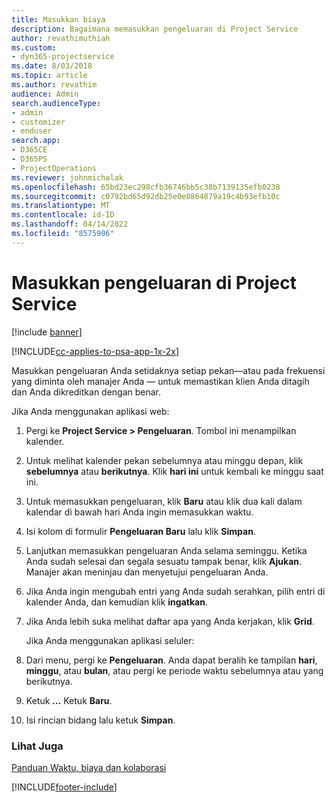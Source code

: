 ```yaml
---
title: Masukkan biaya
description: Bagaimana memasukkan pengeluaran di Project Service
author: revathimuthiah
ms.custom:
- dyn365-projectservice
ms.date: 8/03/2018
ms.topic: article
ms.author: revathim
audience: Admin
search.audienceType:
- admin
- customizer
- enduser
search.app:
- D365CE
- D365PS
- ProjectOperations
ms.reviewer: johnmichalak
ms.openlocfilehash: 65bd23ec298cfb36746bb5c38b7139135efb0238
ms.sourcegitcommit: c0792bd65d92db25e0e8864879a19c4b93efb10c
ms.translationtype: MT
ms.contentlocale: id-ID
ms.lasthandoff: 04/14/2022
ms.locfileid: "8575906"
---
```

# <a name="enter-expenses-project-service"></a>Masukkan pengeluaran di Project Service

[!include [banner](../includes/psa-now-project-operations.md)]

[!INCLUDE[cc-applies-to-psa-app-1x-2x](../includes/cc-applies-to-psa-app-1x-2x.md)]

Masukkan pengeluaran Anda setidaknya setiap pekan—atau pada frekuensi yang diminta oleh manajer Anda — untuk memastikan klien Anda ditagih dan Anda dikreditkan dengan benar.  
  
 Jika Anda menggunakan aplikasi web:  
  
1. Pergi ke **Project Service > Pengeluaran**. Tombol ini menampilkan kalender.  
  
2. Untuk melihat kalender pekan sebelumnya atau minggu depan, klik **sebelumnya** atau **berikutnya**. Klik **hari ini** untuk kembali ke minggu saat ini.  
  
3. Untuk memasukkan pengeluaran, klik **Baru** atau klik dua kali dalam kalendar di bawah hari Anda ingin memasukkan waktu.  
  
4. Isi kolom di formulir **Pengeluaran Baru** lalu klik **Simpan**.  
  
5. Lanjutkan memasukkan pengeluaran Anda selama seminggu. Ketika Anda sudah selesai dan segala sesuatu tampak benar, klik **Ajukan**. Manajer akan meninjau dan menyetujui pengeluaran Anda.  
  
6. Jika Anda ingin mengubah entri yang Anda sudah serahkan, pilih entri di kalender Anda, dan kemudian klik **ingatkan**.  
  
7. Jika Anda lebih suka melihat daftar apa yang Anda kerjakan, klik **Grid**.  
  
   Jika Anda menggunakan aplikasi seluler:  
  
8. Dari menu, pergi ke **Pengeluaran**.     Anda dapat beralih ke tampilan **hari**, **minggu**, atau **bulan**, atau pergi ke periode waktu sebelumnya atau yang berikutnya.  
  
9. Ketuk **…** Ketuk **Baru**.  
  
10. Isi rincian bidang lalu ketuk **Simpan**.  
  
### <a name="see-also"></a>Lihat Juga  
 [Panduan Waktu, biaya dan kolaborasi](../psa/time-expense-collaboration-guide.md)


[!INCLUDE[footer-include](../includes/footer-banner.md)]
